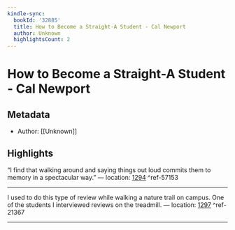```yaml
---
kindle-sync:
  bookId: '32885'
  title: How to Become a Straight-A Student - Cal Newport
  author: Unknown
  highlightsCount: 2
---
```

# How to Become a Straight-A Student - Cal Newport
## Metadata
* Author: [[Unknown]]

## Highlights
“I find that walking around and saying things out loud commits them to memory in a spectacular way.” — location: [1294]() ^ref-57153

---
I used to do this type of review while walking a nature trail on campus. One of the students I interviewed reviews on the treadmill. — location: [1297]() ^ref-21367

---
